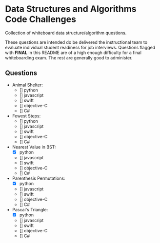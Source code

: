 # Data Structures and Algorithms Code Challenges

Collection of whiteboard data structure/algorithm questions.

These questions are intended do be delivered the instructional team to evaluate individual student readiness for job interviews.
Questions flagged with **FINAL** in this README are of a high enough difficulty for a final whiteboarding exam.
The rest are generally good to administer.

## Questions

- Animal Shelter: 
    * [] python 
    * [] javascript
    * [] swift
    * [] objective-C
    * [] C#
- Fewest Steps: 
    * [] python 
    * [] javascript
    * [] swift
    * [] objective-C
    * [] C#
- Nearest Value in BST: 
    * [x] python 
    * [] javascript
    * [] swift
    * [] objective-C
    * [] C#
- Parenthesis Permutations: 
    * [x] python 
    * [] javascript
    * [] swift
    * [] objective-C
    * [] C#
- Pascal's Triangle: 
    * [x] python 
    * [] javascript
    * [] swift
    * [] objective-C
    * [] C#
